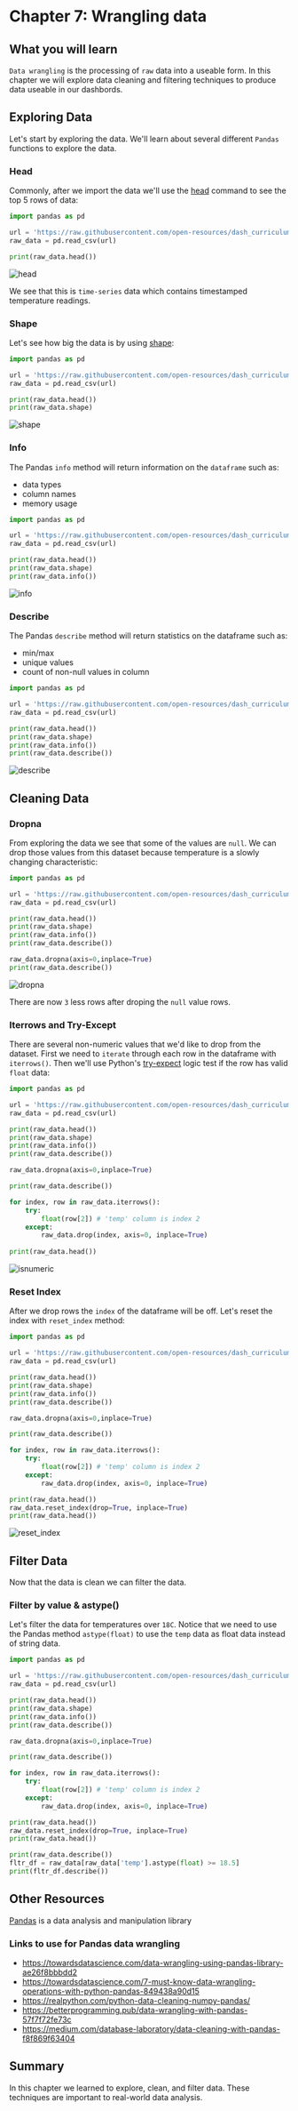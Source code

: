 # Chapter 7: Wrangling data

## What you will learn
`Data wrangling` is the processing of `raw` data into a useable form. In this chapter we will explore data cleaning and filtering techniques to produce data useable in our dashbords.

## Exploring Data
Let's start by exploring the data.  We'll learn about several different `Pandas` functions to explore the data.
### Head
Commonly, after we  import the data we'll use the [head](https://pandas.pydata.org/docs/reference/api/pandas.DataFrame.head.html) command to see the top 5 rows of data:
```python
import pandas as pd

url = 'https://raw.githubusercontent.com/open-resources/dash_curriculum/main/tutorial/part2/ch7_files/temp_data.csv'
raw_data = pd.read_csv(url)

print(raw_data.head())
```
![head](./ch7_files/df_head.png)

We see that this is `time-series` data which contains timestamped temperature readings.  

### Shape
Let's see how big the data is by using [shape](https://pandas.pydata.org/pandas-docs/version/0.23/generated/pandas.DataFrame.shape.html):

```python
import pandas as pd

url = 'https://raw.githubusercontent.com/open-resources/dash_curriculum/main/tutorial/part2/ch7_files/temp_data.csv'
raw_data = pd.read_csv(url)

print(raw_data.head())
print(raw_data.shape)
```
![shape](./ch7_files/shape.png)

### Info
The Pandas `info` method will return information on the `dataframe` such as: 
- data types
- column names
- memory usage

```python
import pandas as pd

url = 'https://raw.githubusercontent.com/open-resources/dash_curriculum/main/tutorial/part2/ch7_files/temp_data.csv'
raw_data = pd.read_csv(url)

print(raw_data.head())
print(raw_data.shape)
print(raw_data.info())
```
![info](./ch7_files/info.png)


### Describe
The Pandas `describe` method will return statistics on the dataframe such as:
- min/max
- unique values
- count of non-null values in column

```python
import pandas as pd

url = 'https://raw.githubusercontent.com/open-resources/dash_curriculum/main/tutorial/part2/ch7_files/temp_data.csv'
raw_data = pd.read_csv(url)

print(raw_data.head())
print(raw_data.shape)
print(raw_data.info())
print(raw_data.describe())
```
![describe](./ch7_files/describe.png)


## Cleaning Data

### Dropna
From exploring the data we see that some of the values are `null`.  We can drop those values from this dataset because temperature is a slowly changing characteristic:

```python
import pandas as pd

url = 'https://raw.githubusercontent.com/open-resources/dash_curriculum/main/tutorial/part2/ch7_files/temp_data.csv'
raw_data = pd.read_csv(url)

print(raw_data.head())
print(raw_data.shape)
print(raw_data.info())
print(raw_data.describe())

raw_data.dropna(axis=0,inplace=True)
print(raw_data.describe())
```
![dropna](./ch7_files/dropna.png)

There are now `3` less rows after droping the `null` value rows.

### Iterrows and Try-Except

There are several non-numeric values that we'd like to drop from the dataset. First we need to `iterate` through each row in the dataframe with `iterrows()`. Then we'll use Python's [try-expect](https://www.geeksforgeeks.org/python-try-except/) logic test if the row has valid `float` data:

```python
import pandas as pd

url = 'https://raw.githubusercontent.com/open-resources/dash_curriculum/main/tutorial/part2/ch7_files/temp_data.csv'
raw_data = pd.read_csv(url)

print(raw_data.head())
print(raw_data.shape)
print(raw_data.info())
print(raw_data.describe())

raw_data.dropna(axis=0,inplace=True)

print(raw_data.describe())

for index, row in raw_data.iterrows():
    try:
        float(row[2]) # 'temp' column is index 2
    except:
        raw_data.drop(index, axis=0, inplace=True)
        
print(raw_data.head())
```
![isnumeric](./ch7_files/filter_numeric.png)


### Reset Index
After we drop rows the `index` of the dataframe will be off.  Let's reset the index with `reset_index` method:

```python
import pandas as pd

url = 'https://raw.githubusercontent.com/open-resources/dash_curriculum/main/tutorial/part2/ch7_files/temp_data.csv'
raw_data = pd.read_csv(url)

print(raw_data.head())
print(raw_data.shape)
print(raw_data.info())
print(raw_data.describe())

raw_data.dropna(axis=0,inplace=True)

print(raw_data.describe())

for index, row in raw_data.iterrows():
    try:
        float(row[2]) # 'temp' column is index 2
    except:
        raw_data.drop(index, axis=0, inplace=True)

print(raw_data.head())
raw_data.reset_index(drop=True, inplace=True)
print(raw_data.head())
```
![reset_index](./ch7_files/reset_index.png)

## Filter Data
Now that the data is clean we can filter the data.

### Filter by value & astype()
Let's filter the data for temperatures over `18C`.  Notice that we need to use the Pandas method `astype(float)` to use the `temp` data as float data instead of string data. 

```python
import pandas as pd

url = 'https://raw.githubusercontent.com/open-resources/dash_curriculum/main/tutorial/part2/ch7_files/temp_data.csv'
raw_data = pd.read_csv(url)

print(raw_data.head())
print(raw_data.shape)
print(raw_data.info())
print(raw_data.describe())

raw_data.dropna(axis=0,inplace=True)

print(raw_data.describe())

for index, row in raw_data.iterrows():
    try:
        float(row[2]) # 'temp' column is index 2
    except:
        raw_data.drop(index, axis=0, inplace=True)

print(raw_data.head())
raw_data.reset_index(drop=True, inplace=True)
print(raw_data.head())

print(raw_data.describe())
fltr_df = raw_data[raw_data['temp'].astype(float) >= 18.5]
print(fltr_df.describe())
```

## Other Resources

[Pandas](https://pandas.pydata.org/) is a data analysis and manipulation library

### Links to use for Pandas data wrangling
- https://towardsdatascience.com/data-wrangling-using-pandas-library-ae26f8bbbdd2
- https://towardsdatascience.com/7-must-know-data-wrangling-operations-with-python-pandas-849438a90d15
- https://realpython.com/python-data-cleaning-numpy-pandas/
- https://betterprogramming.pub/data-wrangling-with-pandas-57f7f72fe73c
- https://medium.com/database-laboratory/data-cleaning-with-pandas-f8f869f63404

## Summary
In this chapter we learned to explore, clean, and filter data.  These techniques are important to real-world data analysis.
